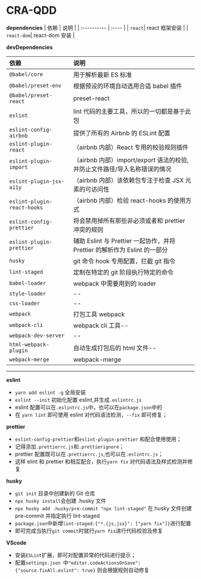 # CRA-QDD

**dependencies**
| 依赖 | 说明 |
| :---------- | :---- |
| `react`| react 框架安装 |
| `react-dom`| react-dom 安装 |

**devDependencies**

| 依赖| 说明|
| :-------------------------- | :----------------------------- |
| `@babel/core`         | 用于解析最新 ES 标准|
| `@babel/preset-env`   | 根据预设的环境自动选用合适 babel 插件 |
| `@babel/preset-react` | preset-react|
| `eslint`              | lint 代码的主要工具，所以的一切都是基于此包 |
| `eslint-config-airbnb`| 提供了所有的 Airbnb 的 ESLint 配置 |
| `eslint-plugin-react` | （airbnb 内部）React 专用的校验规则插件 |
| `eslint-plugin-import`| （airbnb 内部）import/export 语法的校验, 并防止文件路径/导入名称错误的情况 |
| `eslint-plugin-jsx-a11y`    | （airbnb 内部）该依赖包专注于检查 JSX 元素的可访问性 |
| `eslint-plugin-react-hooks` | （airbnb 内部）检验 react-hooks 的使用方式 |
| `eslint-config-prettier`    | 将会禁用掉所有那些非必须或者和 prettier 冲突的规则 |
| `eslint-plugin-prettier`    | 辅助 Eslint 与 Prettier 一起协作，并将 Prettier 的解析作为 Eslint 的一部分 |
| `husky`                     | git 命令 hook 专用配置，拦截 git 指令 |
| `lint-staged`               | 定制在特定的 git 阶段执行特定的命令 |
| `babel-loader`        | webpack 中需要用到的 loader |
| `style-loader`        | -- |
| `css-loader`          | --| 
| `webpack`             | 打包工具 webpack |
| `webpack-cli`         | webpack cli 工具-- |
| `webpack-dev-server`  | -- |
| `html-webpack-plugin` | 自动生成打包后的 html 文件-- |
| `webpack-merge`          | webpack-merge | 




---

**eslint**

- `yarn add eslint -g` 全局安装
- `eslint --init` 初始化配置 eslint,并生成`.eslintrc.js`
- eslint 配置可以在`.eslintrc.js`中，也可以在`package.json`中的
- 在 `yarn lint` 即可使用 eslint 对代码语法检测，`--fix` 即可修复；

**prettier**

- `eslint-config-prettier`和`eslint-plugin-prettier` 和配合使用使用；
- 记得添加`.prettierrc.js`和`.prettierignore`；
- prettier 配置既可以在`.prettierrc.js`,也可以在`.eslintrc.js`；
- 这样 elint 和 prettier 和相互配合，执行`yarn fix` 对代码语法及样式检测并修复

**husky**

- `git init` 目录中创建新的 Git 仓库
- `npx husky install`会创建 .husky 文件
- `npx husky add .husky/pre-commit "npx lint-staged"` 在.husky 文件创建 pre-commit 并指定执行 lint-staged
- `package.json`中新增`lint-staged:{"*.{js,jsx}": ["yarn fix"]}`进行配置
- 即可完成当执行`git commit`时就行`yarn fix`进行代码校验及修复

**VScode**

- 安装`ESLint`扩展，即可对配置异常的代码进行提示；
- 配置`settings.json `中`"editor.codeActionsOnSave": {"source.fixAll.eslint": true}` 则会根据规则自动修复
